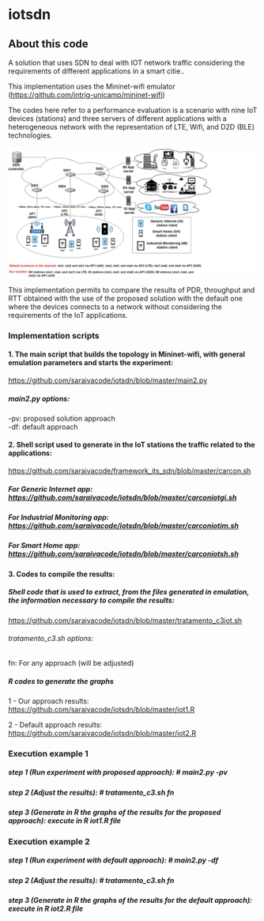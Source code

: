 # iotsdn

## About this code

A solution that uses SDN to deal with IOT network traffic considering the requirements of different applications in a smart citie..

This implementation uses the Mininet-wifi emulator (https://github.com/intrig-unicamp/mininet-wifi)

The codes here refer to a performance evaluation is a scenario with nine IoT devices (stations) and three servers of different applications with a heterogeneous network with the representation of LTE, Wifi, and D2D (BLE) technologies.

<img src="https://github.com/saraivacode/iotsdn/blob/master/implementacao.jpg" width="700">

This implementation permits to compare the results of PDR, throughput and RTT obtained with the use of the proposed solution with the default one where the devices connects to a network without considering the requirements of the IoT applications.

### Implementation scripts

#### 1. The main script that builds the topology in Mininet-wifi, with general emulation parameters and starts the experiment:
https://github.com/saraivacode/iotsdn/blob/master/main2.py

##### main2.py options:

-pv: proposed solution approach   
-df: default approach

#### 2. Shell script used to generate in the IoT stations the traffic related to the applications:
https://github.com/saraivacode/framework_its_sdn/blob/master/carcon.sh

##### For Generic Internet app: https://github.com/saraivacode/iotsdn/blob/master/carconiotgi.sh
##### For Industrial Monitoring app: https://github.com/saraivacode/iotsdn/blob/master/carconiotim.sh
##### For Smart Home app: https://github.com/saraivacode/iotsdn/blob/master/carconiotsh.sh

#### 3. Codes to compile the results:

##### Shell code that is used to extract, from the files generated in emulation, the information necessary to compile the results:
https://github.com/saraivacode/iotsdn/blob/master/tratamento_c3iot.sh

###### tratamento_c3.sh options:

fn: For any approach (will be adjusted)

##### R codes to generate the graphs

1 - Our approach results:
https://github.com/saraivacode/iotsdn/blob/master/iot1.R

2 - Default approach results:
https://github.com/saraivacode/iotsdn/blob/master/iot2.R

### Execution example 1

##### step 1 (Run experiment with proposed approach): # main2.py -pv

##### step 2 (Adjust the results): # tratamento_c3.sh fn

##### step 3 (Generate in R the graphs of the results for the proposed approach): execute in R iot1.R file

### Execution example 2

##### step 1 (Run experiment with default approach): # main2.py -df

##### step 2 (Adjust the results): # tratamento_c3.sh fn

##### step 3 (Generate in R the graphs of the results for the default approach): execute in R iot2.R file

